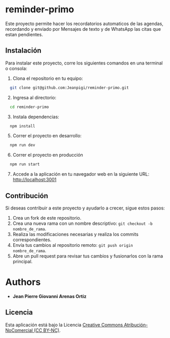 # reminder-primo

Este proyecto permite hacer los recordatorios automaticos de las agendas, recordando y enviado por Mensajes de texto y de WhatsApp las citas que estan pendientes.

## Instalación

Para instalar este proyecto, corre los siguientes comandos en una terminal o consola:

1. Clona el repositorio en tu equipo:

```bash
  git clone git@github.com:Jeanpigi/reminder-primo.git
```

2. Ingresa al directorio:

```bash
  cd reminder-primo
```

3. Instala dependencias:

```bash
  npm install
```

5. Correr el proyecto en desarrollo:

```bash
  npm run dev
```

6. Correr el proyecto en producción

```bash
  npm run start
```

7. Accede a la aplicación en tu navegador web en la siguiente URL: [http://localhost:3001](http://localhost:3001)

## Contribución

Si deseas contribuir a este proyecto y ayudarlo a crecer, sigue estos pasos:

1. Crea un fork de este repositorio.
2. Crea una nueva rama con un nombre descriptivo: `git checkout -b nombre_de_rama`.
3. Realiza las modificaciones necesarias y realiza los commits correspondientes.
4. Envía tus cambios al repositorio remoto: `git push origin nombre_de_rama`.
5. Abre un pull request para revisar tus cambios y fusionarlos con la rama principal.

# Authors

- **Jean Pierre Giovanni Arenas Ortiz**

## Licencia

Esta aplicación está bajo la Licencia [Creative Commons Atribución-NoComercial (CC BY-NC)](https://creativecommons.org/licenses/by-nc/4.0/).
